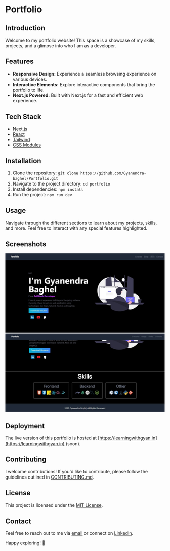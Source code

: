# Portfolio

## Introduction

Welcome to my portfolio website! This space is a showcase of my skills, projects, and a glimpse into who I am as a developer.

## Features

- **Responsive Design:** Experience a seamless browsing experience on various devices.
- **Interactive Elements:** Explore interactive components that bring the portfolio to life.
- **Next.js Powered:** Built with Next.js for a fast and efficient web experience.

## Tech Stack

- [Next.js](https://nextjs.org/)
- [React](https://reactjs.org/)
- [Tailwind](https://reactjs.org/)
- [CSS Modules](https://github.com/css-modules/css-modules)

## Installation

1. Clone the repository: `git clone https://github.com/Gyanendra-baghel/Portfolio.git`
2. Navigate to the project directory: `cd portfolio`
3. Install dependencies: `npm install`
4. Run the project: `npm run dev`

## Usage

Navigate through the different sections to learn about my projects, skills, and more. Feel free to interact with any special features highlighted.

## Screenshots

![Screenshot 1](/screenshots/screenshot1.jpg)
![Screenshot 2](/screenshots/screenshot2.jpg)

## Deployment

The live version of this portfolio is hosted at [https://learningwithgyan.in](https://learningwithgyan.in) (soon).

## Contributing

I welcome contributions! If you'd like to contribute, please follow the guidelines outlined in [CONTRIBUTING.md](CONTRIBUTING.md).

## License

This project is licensed under the [MIT License](LICENSE).

## Contact

Feel free to reach out to me via [email](mailto:gyanendrabaghel633@gmail.com) or connect on [LinkedIn](https://www.linkedin.com/in/gyanendra-baghel/).

Happy exploring! 🚀
